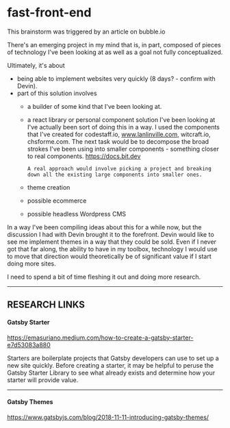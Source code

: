 # fast-front-end

This brainstorm was triggered by an article on bubble.io

There's an emerging project in my mind that is, in part, composed of pieces of technology I've been looking at as well as a goal not fully conceptualized.

Ultimately, it's about
- being able to implement websites very quickly (8 days? - confirm with Devin).
- part of this solution involves
	- a builder of some kind that I've been looking at.

	- a react library or personal component solution I've been looking at
	    I've actually been sort of doing this in a way. I used the components that I've created for codestaff.io, www.lanlinville.com, witcraft.io, chsforme.com. The next task would be to decompose the broad strokes I've been using into smaller components - something closer to real components.
        https://docs.bit.dev

        ```A real approach would involve picking a project and breaking down all the existing large components into smaller ones.```
	    
	- theme creation
	- possible ecommerce 
	- possible headless Wordpress CMS  
	
In a way I've been compiling ideas about this for a while now, but the discussion I had with Devin brought it to the forefront.
Devin would like to see me implement themes in a way that they could be sold.
Even if I never got that far along, the ability to have in my toolbox, technology I would use to move that direction would theoretically be of significant value if I start doing more sites.

I need to spend a bit of time fleshing it out and doing more research.

***
## RESEARCH LINKS
#### Gatsby Starter
https://emasuriano.medium.com/how-to-create-a-gatsby-starter-e7d53083a880

Starters are boilerplate projects that Gatsby developers can use to set up a new site quickly. Before creating a starter, it may be helpful to peruse the Gatsby Starter Library to see what already exists and determine how your starter will provide value.

***

#### Gatsby Themes
https://www.gatsbyjs.com/blog/2018-11-11-introducing-gatsby-themes/
